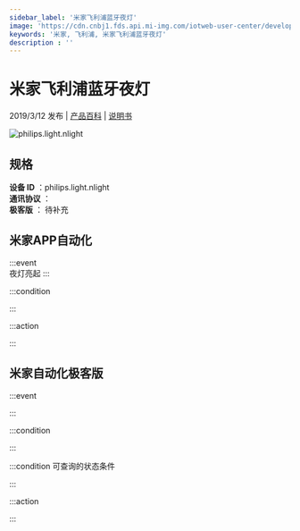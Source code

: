 ```yaml
---
sidebar_label: '米家飞利浦蓝牙夜灯'
image: 'https://cdn.cnbj1.fds.api.mi-img.com/iotweb-user-center/developer_1679070103688IynsOWjP.png?GalaxyAccessKeyId=AKVGLQWBOVIRQ3XLEW&Expires=9223372036854775807&Signature=D5+WP3cY1vWqE+HXHxD7gJ/SDKg='
keywords: '米家, 飞利浦, 米家飞利浦蓝牙夜灯'
description : ''
---
```

# 米家飞利浦蓝牙夜灯

2019/3/12 发布 | [产品百科](https://home.mi.com/webapp/content/baike/product/index.html?model=philips.light.nlight/) | [说明书](https://home.mi.com/views/introduction.html?model=philips.light.nlight&region=cn)

![philips.light.nlight](https://cdn.cnbj1.fds.api.mi-img.com/iotweb-user-center/developer_1679070103688IynsOWjP.png?GalaxyAccessKeyId=AKVGLQWBOVIRQ3XLEW&Expires=9223372036854775807&Signature=D5+WP3cY1vWqE+HXHxD7gJ/SDKg=)

## 规格  
> 
**设备 ID** ：philips.light.nlight  
**通讯协议** ：  
**极客版**  ： 待补充 


## 米家APP自动化  

:::event  
夜灯亮起
:::

:::condition  

:::

:::action   

:::

## 米家自动化极客版  

:::event  

:::

:::condition  

:::

:::condition 可查询的状态条件  

:::

:::action  

:::

        
